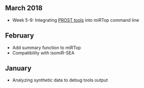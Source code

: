 ## March 2018

* Week 5-9: Integrating [PROST tools](https://github.com/uoregon-postlethwait/prost) into miRTop command line

## February

* Add summary function to miRTop
* Compatibility with isomiR-SEA

## January

* Analyzing synthetic data to debug tools output
